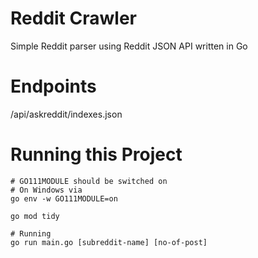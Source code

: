 # Reddit Crawler

Simple Reddit parser using Reddit JSON API written in Go

# Endpoints

/api/askreddit/indexes.json


# Running this Project

```
# GO111MODULE should be switched on
# On Windows via
go env -w GO111MODULE=on 

go mod tidy

# Running
go run main.go [subreddit-name] [no-of-post]
```